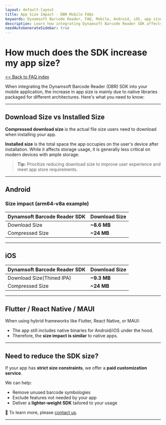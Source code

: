 ```yaml
---
layout: default-layout
title: App Size Impact - DBR Mobile FAQs
keywords: Dynamsoft Barcode Reader, FAQ, Mobile, Android, iOS, app size, bundle size, native libraries
description: Learn how integrating Dynamsoft Barcode Reader SDK affects the app size on Android and iOS.
needAutoGenerateSidebar: true
---
```


# How much does the SDK increase my app size?

[<< Back to FAQ index](index.md)

When integrating the Dynamsoft Barcode Reader (DBR) SDK into your mobile application, the increase in app size is mainly due to native libraries packaged for different architectures. Here's what you need to know:

---

## Download Size vs Installed Size

**Compressed download size** is the actual file size users need to download when installing your app.

**Installed size** is the total space the app occupies on the user's device after installation. While it affects storage usage, it is generally less critical on modern devices with ample storage.

> **Tip:** Prioritize reducing download size to improve user experience and meet app store requirements.

---

## Android

### Size impact (arm64-v8a example)

| Dynamsoft Barcode Reader SDK | Download Size |
| ---------------------------- | ------------- |
| Download Size                | **~8.6 MB**   |
| Compressed Size              | **~24 MB**    |

---

## iOS

| Dynamsoft Barcode Reader SDK | Download Size |
| ---------------------------- | ------------- |
| Download Size(Thined IPA)    | **~9.3 MB**   |
| Compressed Size              | **~24 MB**    |

---

## Flutter / React Native / MAUI

When using hybrid frameworks like Flutter, React Native, or MAUI:

- The app still includes native binaries for Android/iOS under the hood.
- Therefore, the **size impact is similar** to native apps.

---

## Need to reduce the SDK size?

If your app has **strict size constraints**, we offer a **paid customization service**.

We can help:

- Remove unused barcode symbologies
- Exclude features not needed by your app
- Deliver a **lighter-weight SDK** tailored to your usage

📩 To learn more, please [contact us](https://www.dynamsoft.com/company/contact/).

---
